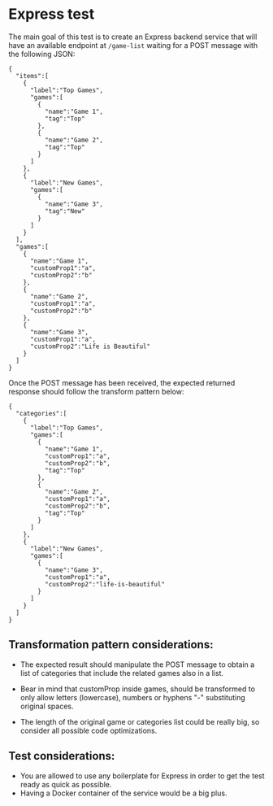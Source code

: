 # Express test

The main goal of this test is to create an Express backend service that will have an available
endpoint at ``/game-list`` waiting for a POST message with the following JSON:

``` 
{
  "items":[
    {
      "label":"Top Games",
      "games":[
        {
          "name":"Game 1",
          "tag":"Top"
        },
        {
          "name":"Game 2",
          "tag":"Top"
        }
      ]
    },
    {
      "label":"New Games",
      "games":[
        {
          "name":"Game 3",
          "tag":"New"
        }
      ]
    }
  ],
  "games":[
    {
      "name":"Game 1",
      "customProp1":"a",
      "customProp2":"b"
    },
    {
      "name":"Game 2",
      "customProp1":"a",
      "customProp2":"b"
    },
    {
      "name":"Game 3",
      "customProp1":"a",
      "customProp2":"Life is Beautiful"
    }
  ]
}
```

Once the POST message has been received, the expected returned response should follow the transform pattern below:

``` 
{
  "categories":[
    {
      "label":"Top Games",
      "games":[
        {
          "name":"Game 1",
          "customProp1":"a",
          "customProp2":"b",
          "tag":"Top"
        },
        {
          "name":"Game 2",
          "customProp1":"a",
          "customProp2":"b",
          "tag":"Top"
        }
      ]
    },
    {
      "label":"New Games",
      "games":[
        {
          "name":"Game 3",
          "customProp1":"a",
          "customProp2":"life-is-beautiful"
        }
      ]
    }
  ]
}
```

## Transformation pattern considerations:

* The expected result should manipulate the POST message to obtain a list of categories that include
the related games also in a list.

* Bear in mind that customProp inside games, should be transformed to only allow letters (lowercase),
numbers or hyphens "-" substituting original spaces.

* The length of the original game or categories list could be really big, so consider all possible code optimizations.



## Test considerations:

* You are allowed to use any boilerplate for Express in order to get the test ready as quick as possible.
* Having a Docker container of the service would be a big plus.
